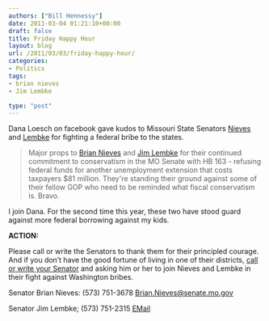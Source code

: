 ```yaml
---
authors: ["Bill Hennessy"]
date: 2011-03-04 01:21:10+00:00
draft: false
title: Friday Happy Hour
layout: blog
url: /2011/03/03/friday-happy-hour/
categories:
- Politics
tags:
- brian nieves
- Jim Lembke

type: "post"
---
```


Dana Loesch on facebook gave kudos to Missouri State Senators [Nieves](https://www.facebook.com/profile.php?id=830523218) and [Lembke](https://www.facebook.com/profile.php?id=1789213453) for fighting a federal bribe to the states.

 

>   
> 
> Major props to [Brian Nieves](https://www.facebook.com/profile.php?id=830523218) and [Jim Lembke](https://www.facebook.com/profile.php?id=1789213453) for their continued commitment to conservatism in the MO Senate with HB 163 - refusing federal funds for another unemployment extension that costs taxpayers $81 million. They're standing their ground against some of their fellow GOP who need to be reminded what fiscal conservatism is. Bravo.
> 
> 

 

I join Dana. For the second time this year, these two have stood guard against more federal borrowing against my kids.

 

**ACTION:**

 

Please call or write the Senators to thank them for their principled courage. And if you don’t have the good fortune of living in one of their districts, [call or write your Senator](https://www.senate.mo.gov/llookup/leg_lookup.aspx) and asking him or her to join Nieves and Lembke in their fight against Washington bribes. 

 

Senator Brian Nieves: (573) 751-3678 [Brian.Nieves@senate.mo.gov](mailto:Brian.Nieves@senate.mo.gov)

 

Senator Jim Lembke; (573) 751-2315 [EMail](https://www.senate.mo.gov/webmail/mail_form.aspx)
